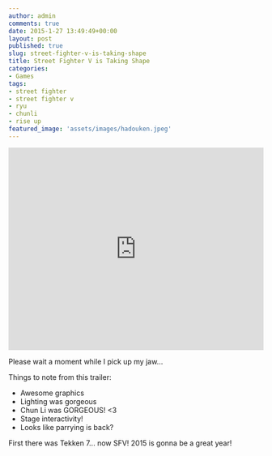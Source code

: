 ```yaml
---
author: admin
comments: true
date: 2015-1-27 13:49:49+00:00
layout: post
published: true
slug: street-fighter-v-is-taking-shape
title: Street Fighter V is Taking Shape
categories:
- Games
tags:
- street fighter
- street fighter v
- ryu
- chunli
- rise up
featured_image: 'assets/images/hadouken.jpeg'
---
```


<iframe width="100%" height="400" src="https://www.youtube.com/embed/kKX6_dXTwXE" frameborder="0" allowfullscreen></iframe>

Please wait a moment while I pick up my jaw...

Things to note from this trailer:

- Awesome graphics 
- Lighting was gorgeous
- Chun Li was GORGEOUS! <3
- Stage interactivity! 
- Looks like parrying is back? 


First there was Tekken 7... now SFV! 2015 is gonna be a great year!